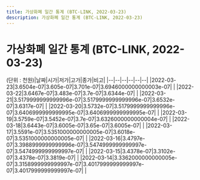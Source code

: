 ```yaml
---
title: 가상화폐 일간 통계 (BTC-LINK, 2022-03-23)
description: 가상화폐 일간 통계 (BTC-LINK, 2022-03-23)
---
```


가상화폐 일간 통계 (BTC-LINK, 2022-03-23)
===

(단위 : 천원)|날짜|시가|저가|고가|종가|비고|
|--|--|--|--|--|--|
|2022-03-23|3.6504e-07|3.605e-07|3.701e-07|3.6946000000000003e-07|    |
|2022-03-22|3.6467e-07|3.483e-07|3.7e-07|3.6344e-07|    |
|2022-03-21|3.5179999999999996e-07|3.5179999999999996e-07|3.6532e-07|3.6317e-07|    |
|2022-03-20|3.5732e-07|3.5179999999999996e-07|3.6406999999999995e-07|3.6406999999999995e-07|    |
|2022-03-19|3.5759e-07|3.5452e-07|3.7e-07|3.6326000000000004e-07|    |
|2022-03-18|3.6443e-07|3.6005e-07|3.65e-07|3.6005e-07|    |
|2022-03-17|3.5591e-07|3.5351000000000005e-07|3.6018e-07|3.5351000000000005e-07|    |
|2022-03-16|3.4797e-07|3.3988999999999996e-07|3.5474999999999997e-07|3.5474999999999997e-07|    |
|2022-03-15|3.4378e-07|3.3102e-07|3.4378e-07|3.3819e-07|    |
|2022-03-14|3.3362000000000005e-07|3.3158999999999997e-07|3.4017999999999997e-07|3.4017999999999997e-07|    |

